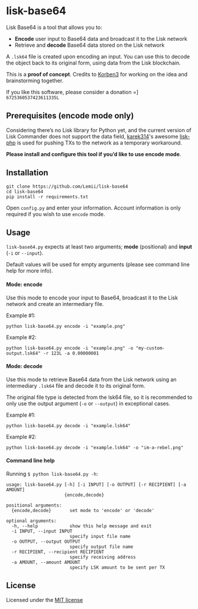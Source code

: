 # lisk-base64
Lisk Base64 is a tool that allows you to:

- **Encode** user input to Base64 data and broadcast it to the Lisk network
-  Retrieve and **decode**  Base64 data stored on the Lisk network

A `.lsk64` file is created upon encoding an input. You can use this to decode the object back to its original form, using data from the Lisk blockchain.

This is a **proof of concept**. Credits to [Korben3](https://github.com/Korben3) for working on the idea and brainstorming together.

If you like this software, please consider a donation =] `6725360537423611335L`

## Prerequisites (encode mode only)
Considering there’s no Lisk library for Python yet, and the current version of Lisk Commander does not support the data field, [karek314](https://github.com/karek314/)'s awesome [lisk-php](https://github.com/karek314/lisk-php) is used for pushing TXs to the network as a temporary workaround.

**Please install and configure this tool if you’d like to use encode mode**.

## Installation
```
git clone https://github.com/Lemii/lisk-base64
cd lisk-base64
pip install -r requirements.txt
```
Open `config.py` and enter your information. Account information is only required if you wish to use `encode` mode.

## Usage

`lisk-base64.py` expects at least two arguments; **mode** (positional) and **input** (`-i` or `--input`).

Default values will be used for empty arguments (please see command line help for more info).

#### Mode: encode
Use this mode to encode your input to Base64, broadcast it to the Lisk network and create an intermediary file.


Example #1:

`python lisk-base64.py encode -i "example.png"`


Example #2: 

`python lisk-base64.py encode -i "example.png" -o "my-custom-output.lsk64" -r 123L -a 0.00000001`

#### Mode: decode
Use this mode to retrieve Base64 data from the Lisk network using an intermediary `.lsk64` file and decode it to its original form. 

The original file type is detected from the lsk64 file, so it is recommended to only use the output argument (`-o` or `--output`) in exceptional cases.

Example #1:

`python lisk-base64.py decode -i "example.lsk64"`

Example #2:

`python lisk-base64.py decode -i "example.lsk64" -o "im-a-rebel.png"`

#### Command line help
Running `$ python lisk-base64.py -h`:

```
usage: lisk-base64.py [-h] [-i INPUT] [-o OUTPUT] [-r RECIPIENT] [-a AMOUNT]
                      {encode,decode}

positional arguments:
  {encode,decode}       set mode to 'encode' or 'decode'

optional arguments:
  -h, --help            show this help message and exit
  -i INPUT, --input INPUT
                        specify input file name
  -o OUTPUT, --output OUTPUT
                        specify output file name
  -r RECIPIENT, --recipient RECIPIENT
                        specify receiving address
  -a AMOUNT, --amount AMOUNT
                        specify LSK amount to be sent per TX
```
## License
Licensed under the [MIT license](https://github.com/Lemii/lisk-base64/blob/master/LICENSE)
